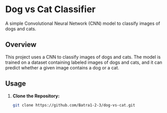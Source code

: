 # Dog vs Cat Classifier

A simple Convolutional Neural Network (CNN) model to classify images of dogs and cats.

## Overview

This project uses a CNN to classify images of dogs and cats. The model is trained on a dataset containing labeled images of dogs and cats, and it can predict whether a given image contains a dog or a cat.

## Usage

1. **Clone the Repository:**
   ```bash
   git clone https://github.com/Batra1-2-3/dog-vs-cat.git
